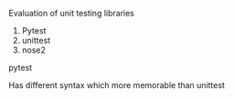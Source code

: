 Evaluation of unit testing libraries

1. Pytest
2. unittest
3. nose2

pytest 

Has different syntax which more memorable than unittest